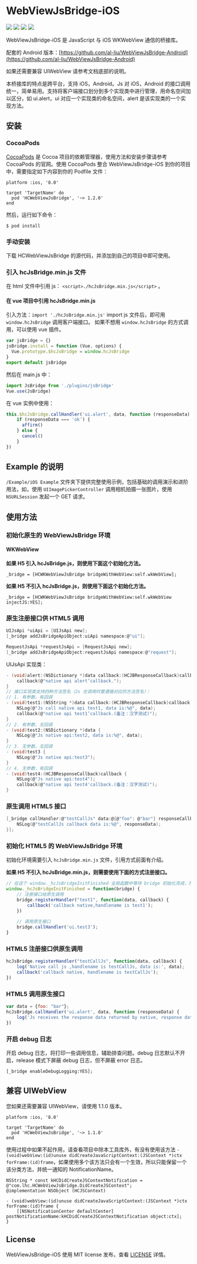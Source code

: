 # WebViewJsBridge-iOS

[![](https://img.shields.io/badge/build-pass-green)](https://github.com/al-liu/WebViewJsBridge-iOS) [![](https://img.shields.io/badge/language-Objective--C-brightgreen)](https://github.com/al-liu/WebViewJsBridge-iOS) [![](https://img.shields.io/cocoapods/p/HCWebViewJsBridge)](https://github.com/al-liu/WebViewJsBridge-iOS) [![](https://img.shields.io/github/license/al-liu/WebViewJsBridge-iOS)](./LICENSE)

WebViewJsBridge-iOS 是 JavaScript 与 iOS WKWebView 通信的桥接库。

配套的 Android 版本：[https://github.com/al-liu/WebViewJsBridge-Android](https://github.com/al-liu/WebViewJsBridge-Android)

如果还需要兼容 UIWebView 请参考文档底部的说明。

本桥接库的特点是跨平台，支持 iOS，Android。Js 对 iOS，Android 的接口调用统一，简单易用。支持将客户端接口划分到多个实现类中进行管理，用命名空间加以区分，如 ui.alert，ui 对应一个实现类的命名空间，alert 是该实现类的一个实现方法。

## 安装

### CocoaPods
[CocoaPods](https://cocoapods.org/) 是 Cocoa 项目的依赖管理器，使用方法和安装步骤请参考 CocoaPods 的官网。使用 CocoaPods 整合 WebViewJsBridge-iOS 到你的项目中，需要指定如下内容到你的 Podfile 文件：

```oc
platform :ios, '8.0'

target 'TargetName' do
  pod 'HCWebViewJsBridge', '~> 1.2.0'
end
```

然后，运行如下命令：

```oc
$ pod install
```

### 手动安装
下载 HCWebViewJsBridge 的源代码，并添加到自己的项目中即可使用。

### 引入 hcJsBridge.min.js 文件
在 html 文件中引用 js： `<script>./hcJsBridge.min.js</script>` 。

#### 在 vue 项目中引用 hcJsBridge.min.js
引入方法：`import './hcJsBridge.min.js'`
import js 文件后，即可用 `window.hcJsBridge` 调用客户端接口。
如果不想用 `window.hcJsBridge` 的方式调用，可以使用 vue 插件。

```js
var jsBridge = {}
jsBridge.install = function (Vue, options) {
  Vue.prototype.$hcJsBridge = window.hcJsBridge
}
export default jsBridge
```

然后在 main.js 中：

```js
import JsBridge from './plugins/jsBridge'
Vue.use(JsBridge)
```

在 vue 实例中使用：

```js
this.$hcJsBridge.callHandler('ui.alert', data, function (responseData) {
    if (responseData === 'ok') {
      affirm()
    } else {
      cancel()
    }
})
```

## Example 的说明
`/Example/iOS Example` 文件夹下提供完整使用示例，包括基础的调用演示和进阶用法，如，使用 `UIImagePickerController` 调用相机拍摄一张图片，使用 `NSURLSession` 发起一个 GET 请求。

## 使用方法

### 初始化原生的 WebViewJsBridge 环境

#### WKWebView

**如果 H5 引入 hcJsBridge.js，则使用下面这个初始化方法。**

```oc
_bridge = [HCWKWebViewJsBridge bridgeWithWebView:self.wkWebView];
```

**如果 H5 不引入 hcJsBridge.js，则使用下面这个初始化方法。**

```oc
_bridge = [HCWKWebViewJsBridge bridgeWithWebView:self.wkWebView injectJS:YES];
```

### 原生注册接口供 HTML5 调用

```c
UIJsApi *uiApi = [UIJsApi new];
[_bridge addJsBridgeApiObject:uiApi namespace:@"ui"];

RequestJsApi *requestJsApi = [RequestJsApi new];
[_bridge addJsBridgeApiObject:requestJsApi namespace:@"request"];
```

UIJsApi 实现类：

```c
- (void)alert:(NSDictionary *)data callback:(HCJBResponseCallback)callback {
    callback(@"native api alert’callback.");
}
// 接口实现类支持四种方法签名（Js 在调用时要遵循对应的方法签名）：
// 1. 有参数，有回调
- (void)test1:(NSString *)data callback:(HCJBResponseCallback)callback {
    NSLog(@"Js call native api test1, data is:%@", data);
    callback(@"native api test1’callback.(备注：汉字测试)");
}
// 2. 有参数，无回调
- (void)test2:(NSDictionary *)data {
    NSLog(@"Js native api:test2, data is:%@", data);
}
// 3. 无参数，无回调
- (void)test3 {
    NSLog(@"Js native api:test3");
}
// 4. 无参数，有回调
- (void)test4:(HCJBResponseCallback)callback {
    NSLog(@"Js native api:test4");
    callback(@"native api test4'callback.(备注：汉字测试)");
}
```

### 原生调用 HTML5 接口

```c
[_bridge callHandler:@"testCallJs" data:@{@"foo": @"bar"} responseCallback:^(id  _Nonnull responseData) {
    NSLog(@"testCallJs callback data is:%@", responseData);
}];
```

### 初始化 HTML5 的 WebViewJsBridge 环境

初始化环境需要引入  `hcJsBridge.min.js` 文件，引用方式前面有介绍。

**如果 H5 不引入 hcJsBridge.min.js，则需要使用下面的方式注册接口。**

```js
// 在这个 window._hcJsBridgeInitFinished 全局函数中等待 bridge 初始化完成，然后注册接口，初始调用。
window._hcJsBridgeInitFinished = function(bridge) {
    // 注册接口给原生调用
    bridge.registerHandler("test1", function(data, callback) {
        callback('callback native,handlename is test1');
    })
    
    // 调用原生接口
    bridge.callHandler('ui.test3');
}
```

### HTML5 注册接口供原生调用

```js
hcJsBridge.registerHandler("testCallJs", function(data, callback) {
    log('Native call js ,handlename is testCallJs, data is:', data);
    callback('callback native, handlename is testCallJs');
})
```

### HTML5 调用原生接口

```js
var data = {foo: "bar"};
hcJsBridge.callHandler('ui.alert', data, function (responseData) {
    log('Js receives the response data returned by native, response data is', responseData);
})
```

### 开启 debug 日志

开启 debug 日志，将打印一些调用信息，辅助排查问题。debug 日志默认不开启，release 模式下屏蔽 debug 日志，但不屏蔽 error 日志。

```oc
[_bridge enableDebugLogging:YES];
```

## 兼容 UIWebView

您如果还需要兼容 UIWebView，请使用 1.1.0 版本。

```oc
platform :ios, '8.0'

target 'TargetName' do
  pod 'HCWebViewJsBridge', '~> 1.1.0'
end
```

使用过程中如果不起作用，请查看项目中除本工具库外，有没有使用该方法 `- (void)webView:(id)unuse didCreateJavaScriptContext:(JSContext *)ctx forFrame:(id)frame`，如果使用多个该方法只会有一个生效，所以只能保留一个该分类方法，并统一通知的 NotificationName。


```
NSString * const kHCDidCreateJSContextNotification = @"com.lhc.HCWebViewJsBridge.DidCreateJSContext";
@implementation NSObject (HCJSContext)

- (void)webView:(id)unuse didCreateJavaScriptContext:(JSContext *)ctx forFrame:(id)frame {
    [[NSNotificationCenter defaultCenter] postNotificationName:kHCDidCreateJSContextNotification object:ctx];
}
```

## License
WebViewJsBridge-iOS 使用 MIT license 发布，查看 [LICENSE](./LICENSE) 详情。

